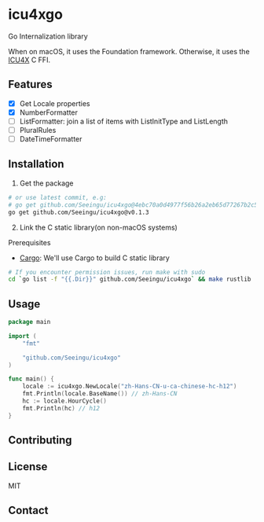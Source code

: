 # icu4xgo

Go Internalization library

When on macOS, it uses the Foundation framework. 
Otherwise, it uses the [ICU4X](https://github.com/unicode-org/icu4x) C FFI.

## Features

- [x] Get Locale properties
- [x] NumberFormatter
- [ ] ListFormatter: join a list of items with ListInitType and ListLength
- [ ] PluralRules
- [ ] DateTimeFormatter

## Installation

1. Get the package

```bash
# or use latest commit, e.g:
# go get github.com/Seeingu/icu4xgo@4ebc70a0d4977f56b26a2eb65d77267b2c57e8c4
go get github.com/Seeingu/icu4xgo@v0.1.3
```

2. Link the C static library(on non-macOS systems)

Prerequisites

- [Cargo](https://doc.rust-lang.org/cargo/getting-started/installation.html): We'll use Cargo to build C static library

```bash
# If you encounter permission issues, run make with sudo
cd `go list -f "{{.Dir}}" github.com/Seeingu/icu4xgo` && make rustlib
```

## Usage

```go
package main

import (
	"fmt"

	"github.com/Seeingu/icu4xgo"
)

func main() {
	locale := icu4xgo.NewLocale("zh-Hans-CN-u-ca-chinese-hc-h12")
	fmt.Println(locale.BaseName()) // zh-Hans-CN
	hc := locale.HourCycle()
	fmt.Println(hc) // h12
}
```

## Contributing

## License

MIT

## Contact
